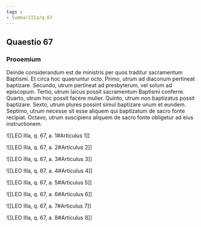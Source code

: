 ```yaml
---
tags : 
- Summa/IIIa/q.67
---
```


## Quaestio 67

### Prooemium

Deinde considerandum est de ministris per quos traditur sacramentum Baptismi. Et circa hoc quaeruntur octo. Primo, utrum ad diaconum pertineat baptizare. Secundo, utrum pertineat ad presbyterum, vel solum ad episcopum. Tertio, utrum laicus possit sacramentum Baptismi conferre. Quarto, utrum hoc possit facere mulier. Quinto, utrum non baptizatus possit baptizare. Sexto, utrum plures possint simul baptizare unum et eundem. Septimo, utrum necesse sit esse aliquem qui baptizatum de sacro fonte recipiat. Octavo, utrum suscipiens aliquem de sacro fonte obligetur ad eius instructionem.

![[LEO IIIa, q. 67, a. 1#Articulus 1]]

![[LEO IIIa, q. 67, a. 2#Articulus 2]]

![[LEO IIIa, q. 67, a. 3#Articulus 3]]

![[LEO IIIa, q. 67, a. 4#Articulus 4]]

![[LEO IIIa, q. 67, a. 5#Articulus 5]]

![[LEO IIIa, q. 67, a. 6#Articulus 6]]

![[LEO IIIa, q. 67, a. 7#Articulus 7]]

![[LEO IIIa, q. 67, a. 8#Articulus 8]]

